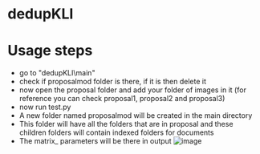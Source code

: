 # dedupKLI

# Usage steps

- go to "dedupKLI\main"
- check if proposalmod folder is there, if it is then delete it
- now open the proposal folder and add your folder of images in it (for reference you can check proposal1, proposal2 and proposal3)
- now run test.py
- A new folder named proposalmod will be created in the main directory
- This folder will have all the folders that are in proposal and these children folders will contain indexed folders for documents
- The matrix_ parameters will be there in output
![image](https://github.com/lyrickhare/dedupKLI/assets/80460792/b536ecdf-81b7-4a1b-91b8-4a68fd8aded8)
